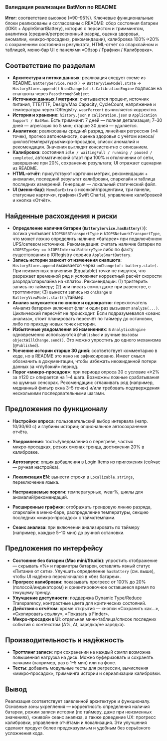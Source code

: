 ### Валидация реализации BatMon по README

**Итог:** соответствие высокое (≈90–95%). Ключевые функциональные блоки реализованы и согласованы с README: сбор состояния батареи (IOKit + AppleSmartBattery), история с персистом и триммингом, аналитика (средний/регрессионный разряд, оценка здоровья, аномалии, «микро‑просадки», рекомендации), калибровка 100%→20% с сохранением состояния и результата, HTML‑отчёт со спарклайном и таблицей, меню‑бар UI с панелями «Обзор / Графики / Калибровка».

## Соответствие по разделам

- **Архитектура и потоки данных**: реализация следует схеме из README. `BatteryService.read()` → `BatteryViewModel.state` → `HistoryStore.append()` в `onChange(of:)`. `CalibrationEngine` подписан на снапшоты через `PassthroughSubject`.
- **Источники данных / метрики**: считываются процент, источник питания, TTE/TTF, Design/Max Capacity, CycleCount, напряжение и температура через IORegistry. `wearPercent` вычисляется корректно.
- **История и хранение**: `history.json` и `calibration.json` в `Application Support / BatMon`. Есть тримминг: 7 дней — полная детализация; 7–30 дней — агрегация по 5 мин; старше 30 дней — удаляется.
- **Аналитика**: реализованы средний разряд, линейная регрессия (≥4 точек), прогноз автономности, оценка здоровья с учётом износа/циклов/температуры/микро‑просадок, список аномалий и рекомендация. Значения выглядят консистентно с описанием.
- **Калибровка**: состояния `idle / waitingFull / running / paused / completed`, автоматический старт при 100% и отключении от сети, завершение при 20%, сохранение результата; UI отражает сценарии из README.
- **HTML‑отчёт**: присутствуют карточки метрик, рекомендации + аномалии, последний результат калибровки, спарклайн и таблица последних измерений. Генерация — локальный статический файл.
- **UI (меню‑бар)**: `MenuBarExtra` с иконкой/процентами, три панели, статусные карточки, графики (Swift Charts), управление калибровкой и кнопка «Отчёт».

## Найденные расхождения и риски

- **Определение наличия батареи (`BatteryService.hasBattery()`)**: логика учитывает `kIOPSUSBTransportType` и `kIOPSNetworkTransportType`, что может ложно определить наличие «батареи» при подключённом UPS/сетевом источнике. Рекомендация: считать наличие батареи по `kIOPSTypeKey == kIOPSInternalBatteryType` либо по факту существования в IORegistry сервиса `AppleSmartBattery`.
- **Запись истории зависит от изменения снапшота**: `HistoryStore.append` вызывается через `onChange(of: battery.state)`. При неизменных значениях (Equatable) точки не пишутся, что разрежает временной ряд и усложняет корректный расчёт скорости разряда/спарклайна на «плато». Рекомендации: (1) триггерить запись по таймеру; (2) или писать сэмпл даже при равенстве, с троттлингом; (3) вынести запись из `onChange` в `BatteryViewModel.start()`/таймер.
- **Анализ запускается по кнопке и однократно**: переключатель «Анализ батареи» включает флаг и один раз вызывает `analyze(...)`. Циклический пересчёт не происходит. Если подразумевался «сеанс анализа», стоит планировать пересчёт по таймеру до остановки, либо по приходу новых точек истории.
- **Избыточные уведомления об изменениях**: в `AnalyticsEngine` одновременно используются `@Published` и ручные вызовы `objectWillChange.send()`. Это можно упростить до одного механизма (`@Published`).
- **Усечение истории старше 30 дней**: соответствует комментарию в коде, но в README это явно не зафиксировано. Имеет смысл обозначить в документации, чтобы избежать неожиданной потери данных за «глубокий» период.
- **Порог «микро‑просадок»**: при периоде опроса 30 с условие «≥2% за ≤120 с» опирается на 1–4 шага. Возможны ложные срабатывания на шумных сенсорах. Рекомендации: сглаживать ряд (например, медианный фильтр окна 3–5 точек) и/или требовать подтверждения несколькими последовательными шагами.

## Предложения по функционалу

- **Настройки опроса**: пользовательский выбор интервала (напр. 10/30/60 с) и глубины истории; опциональное автосохранение отчёта.
- **Уведомления**: тосты/уведомления о перегреве, частых микро‑просадках, резких сменах тренда, достижении 20% в калибровке.
 
- **Автозапуск**: опция добавления в Login Items из приложения (сейчас — ручная настройка).
- **Локализация EN**: вынести строки в `Localizable.strings`, переключение языка.
- **Настраиваемые пороги**: температурные, wear%, циклы для аномалий/рекомендаций.
- **Расширенные графики**: отображать трендовую линию разряда, спарклайн в меню‑баре, распределение температуры, секцию последних «микро‑просадок» с таймстемпами.
- **Сеанс анализа**: при включении анализировать по таймеру (например, каждые 5–10 мин) до ручной остановки.

## Предложения по интерфейсу

- **Состояние без батареи (Mac mini/Studio)**: упростить отображение — скрывать «%» и параметры батареи, оставлять явный статус «Питание от сети». Улучшить определение `hasBattery` (см. выше), чтобы UI надёжно переключался в «без батареи».
- **Прогресс калибровки**: показывать прогресс от 100% до 20% (полосой/индикатором) и ориентировочное оставшееся время по текущему тренду.
- **Улучшение доступности**: поддержка Dynamic Type/Reduce Transparency, контрастные цвета для критических состояний.
- **Действия с отчётом**: кроме открытия — кнопки «Сохранить как…», «Скопировать ссылку», «Показать в Finder».
- **Микро‑просадки в UI**: отдельная мини‑таблица/список последних событий с контекстом (Δ%, Δt, зарядка/не зарядка).

## Производительность и надёжность

- **Троттлинг записи**: при сохранении на каждый сэмпл возможна повышенная нагрузка на диск. Можно буферизовать и сохранять пачками (например, раз в 1–5 мин) или на фоне.
- **Тесты**: добавить модульные тесты для регрессии, вычисления «микро‑просадок», тримминга истории и сериализации калибровки.

## Вывод

Реализация соответствует заявленной архитектуре и функционалу. Основные зоны укрепления — корректность определения наличия батареи, режим записи истории (по таймеру, даже при неизменных значениях), «живой» сеанс анализа, а также доведение UX: прогресс калибровки, управление отчётами и локализация. Эти улучшения сделают продукт более предсказуемым и удобным без серьёзного усложнения кода.


